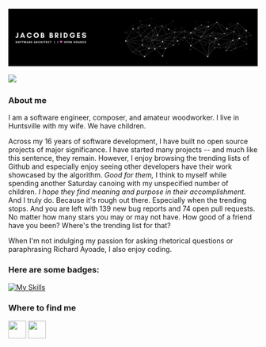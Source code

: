 ![Header](./media/img/header.jpg)

![](https://komarev.com/ghpvc/?username=jacobbridges&color=000000&label=Github+Views&base=11417)

### About me

I am a software engineer, composer, and amateur woodworker. I live in Huntsville with my
wife. We have children.

Across my 16 years of software development, I have built no open source projects of major 
significance. I have started many projects -- and much like this sentence, they remain. However, 
I enjoy browsing the trending lists of Github and especially enjoy seeing other developers have their work
showcased by the algorithm. _Good for them,_ I think to myself while spending another Saturday 
canoing with my unspecified number of children. _I hope they find meaning and purpose in their 
accomplishment._ And I truly do. Because it's rough out there. Especially when the trending stops.
And you are left with 139 new bug reports and 74 open pull requests. No matter how many stars 
you may or may not have. How good of a friend have you been? Where's the trending list for that?

When I'm not indulging my passion for asking rhetorical questions or paraphrasing Richard Ayoade, I also enjoy coding.

### Here are some badges:

[![My Skills](https://skillicons.dev/icons?i=py,aws,gcp,git,django,docker,linux,js,ts,dynamodb,emacs,fastapi,figma,flask,flutter,gitlab,mysql,postgres,redis,react,redux,vscode,&theme=dark&perline=15)](https://skillicons.dev)

### Where to find me

<p align="left">
	<a href="https://discord.com/users/nivix" target="_blank" rel="noreferrer"
		><img
			src="https://skillicons.dev/icons?i=discord&theme=dark"
			width="36"
			height="36"
	/></a>
	<!-- <a href="https://www.github.com/jacobbridges" target="_blank" rel="noreferrer"
		><img
			src="https://skillicons.dev/icons?i=github&theme=dark"
			width="36"
			height="36"
	/></a> -->
	<a
		href="https://www.linkedin.com/in/jacobbridges"
		target="_blank"
		rel="noreferrer"
		><img
			src="https://skillicons.dev/icons?i=linkedin&theme=dark"
			width="36"
			height="36"
	/></a>
</p>

